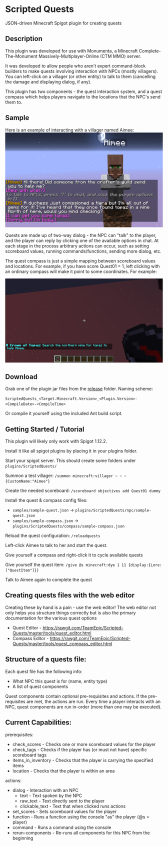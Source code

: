 # Scripted Quests
JSON-driven Minecraft Spigot plugin for creating quests

## Description
This plugin was developed for use with Monumenta, a Minecraft
Complete-The-Monument Massively-Multiplayer-Online (CTM MMO) server.

It was developed to allow people who aren't expert command-block builders to
make quests involving interaction with NPCs (mostly villagers). You can
left-click on a villager (or other entity) to talk to them (cancelling the
damage and displaying dialog, if any).

This plugin has two components - the quest interaction system, and a quest
compass which helps players navigate to the locations that the NPC's send them to.

## Sample
Here is an example of interacting with a villager named Aimee:
![Example quest interaction](./samples/quest.png)

Quests are made up of two-way dialog - the NPC can "talk" to the player, and
the player can reply by clicking one of the available options in chat. At each
stage in the process arbitrary actions can occur, such as setting scoreboard
values, running commands/functions, sending more dialog, etc.

The quest compass is just a simple mapping between scoreboard values and
locations. For example, if you have score Quest01 = 1, left clicking with an
ordinary compass will make it point to some coordinates. For example:

![Example quest compass](./samples/compass.png)

## Download
Grab one of the plugin jar files from the [release](release) folder. Naming scheme:

`ScriptedQuests_<Target.Minecraft.Version>_<Plugin.Version>-<CompileDate>-<CompileTime>`

Or compile it yourself using the included Ant build script.

## Getting Started / Tutorial
This plugin will likely only work with Spigot 1.12.2.

Install it like all spigot plugins by placing it in your plugins folder.

Start your spigot server. This should create some folders under
`plugins/ScriptedQuests/`

Summon a test villager: `/summon minecraft:villager ~ ~ ~ {CustomName:"Aimee"}`

Create the needed scoreboard: `/scoreboard objectives add Quest01 dummy`

Install the quest & compass config files:
- `samples/sample-quest.json` -> `plugins/ScriptedQuests/npc/sample-quest.json`
- `samples/sample-compass.json` -> `plugins/ScriptedQuests/compass/sample-compass.json`

Reload the quest configuration: `/reloadquests`

Left-click Aimee to talk to her and start the quest.

Give yourself a compass and right-click it to cycle available quests

Give yourself the quest item:
`/give @s minecraft:dye 1 11 {display:{Lore:["QuestItem"]}}`

Talk to Aimee again to complete the quest

## Creating quests files with the web editor
Creating these by hand is a pain - use the web editor! The web editor not only
helps you structure things correctly but is also the primary documentation for
the various quest options

- Quest Editor - https://rawgit.com/TeamEpic/Scripted-Quests/master/tools/quest_editor.html
- Compass Editor - https://rawgit.com/TeamEpic/Scripted-Quests/master/tools/quest_compass_editor.html

## Structure of a quests file:
Each quest file has the following info:
- What NPC this quest is for (name, entity type)
- A list of quest components

Quest components contain optional pre-requisites and actions. If the
pre-requisites are met, the actions are run. Every time a player interacts with
an NPC, quest components are run in-order (more than one may be executed).

## Current Capabilities:

prerequisites:
- check\_scores - Checks one or more scoreboard values for the player
- check\_tags - Checks if the player has (or must not have) specific scoreboard tags
- items\_in\_inventory - Checks that the player is carrying the specified items
- location - Checks that the player is within an area

actions:
- dialog - Interaction with an NPC
	- text - Text spoken by the NPC
	- raw\_text - Text directly sent to the player
	- clickable\_text - Text that when clicked runs actions
- set\_scores - Sets scoreboard values for the player
- function - Runs a function using the console "as" the player (@s = player)
- command - Runs a command using the console
- rerun-components - Re-runs all components for this NPC from the beginning



